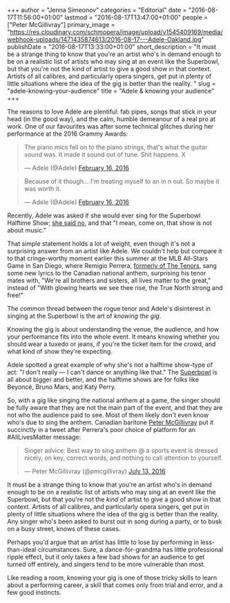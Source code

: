 +++
author = "Jenna Simeonov"
categories = "Editorial"
date = "2016-08-17T11:56:00+01:00"
lastmod = "2016-08-17T13:47:00+01:00"
people = ["Peter McGillivray"]
primary_image = "https://res.cloudinary.com/schmopera/image/upload/v1545409169/media/webhook-uploads/1471435874613/2016-08-17---Adele-Oakland.jpg"
publishDate = "2016-08-17T13:33:00+01:00"
short_description = "It must be a strange thing to know that you&#039;re an artist who&#039;s in demand enough to be on a realistic list of artists who may sing at an event like the Superbowl, but that you&#039;re not the kind of artist to give a good show in that context. Artists of all calibres, and particularly opera singers, get put in plenty of little situations where the idea of the gig is better than the reality. "
slug = "adele-knowing-your-audience"
title = "Adele &amp; knowing your audience"
+++

The reasons to love Adele are plentiful: fab pipes, songs that stick in your head (in the good way), and the calm, humble demeanour of a real pro at work. One of our favourites was after some technical glitches during her performance at the 2016 Grammy Awards:

<blockquote class="twitter-tweet" data-lang="en"><p lang="en" dir="ltr">The piano mics fell on to the piano strings, that&#39;s what the guitar sound was. It made it sound out of tune. Shit happens. X</p>&mdash; Adele (@Adele) <a href="https://twitter.com/Adele/status/699457178717958145">February 16, 2016</a></blockquote>
<script async src="//platform.twitter.com/widgets.js" charset="utf-8"></script>

<blockquote class="twitter-tweet" data-lang="en"><p lang="en" dir="ltr">Because of it though... I&#39;m treating myself to an in n out. So maybe it was worth it.</p>&mdash; Adele (@Adele) <a href="https://twitter.com/Adele/status/699457767896002561">February 16, 2016</a></blockquote>
<script async src="//platform.twitter.com/widgets.js" charset="utf-8"></script>

Recently, Adele was asked if she would ever sing for the Superbowl Halftime Show; [she said no](http://bigstory.ap.org/article/3dbde604dad84206a7fe98eb8a4c3b4a/adele-i-wont-sing-super-bowl-show-not-about-music), and that "I mean, come on, that show is not about music."

That simple statement holds a lot of weight, even though it's not a surprising answer from an artist like Adele. We couldn't help but compare it to that cringe-worthy moment earlier this summer at the MLB All-Stars Game in San Diego, where Remigio Perrera, [formerly of The Tenors](http://time.com/4403925/canada-national-anthem-tenors-quartet-mlb-all-star-game/), sang some new lyrics to the Canadian national anthem, surprising his tenor mates with, "We're all brothers and sisters, all lives matter to the great," instead of "With glowing hearts we see thee rise, the True North strong and free!"

The common thread between the rogue tenor and Adele's disinterest in singing at the Superbowl is the art of *knowing the gig*.

Knowing the gig is about understanding the venue, the audience, and how your performance fits into the whole event. It means knowing whether you should wear a tuxedo or jeans, if you're the ticket item for the crowd, and what kind of show they're expecting.

Adele spotted a great example of why she's not a halftime show-type of act: "I don't really — I can't dance or anything like that." The [Superbowl](https://www.youtube.com/watch?v=c9cUytejf1k) is all about bigger and better, and the halftime shows are for folks like Beyoncé, Bruno Mars, and Katy Perry.

So, with a gig like singing the national anthem at a game, the singer should be fully aware that they are not the main part of the event, and that they are not who the audience paid to see. Most of them likely don't even know who's due to sing the anthem. Canadian baritone [Peter McGillivray](/talking-with-singers-peter-mcgillivray/) put it succinctly in a tweet after Perrera's poor choice of platform for an #AllLivesMatter message: 

<blockquote class="twitter-tweet" data-lang="en"><p lang="en" dir="ltr">Singer advice: Best way to sing anthem @ a sports event is dressed nicely, on key, correct words, and nothing to call attention to yourself.</p>&mdash; Peter McGillivray (@pmcgillivray) <a href="https://twitter.com/pmcgillivray/status/753071136620044288">July 13, 2016</a></blockquote>
<script async src="//platform.twitter.com/widgets.js" charset="utf-8"></script>

It must be a strange thing to know that you're an artist who's in demand enough to be on a realistic list of artists who may sing at an event like the Superbowl, but that you're not the *kind* of artist to give a good show in that context. Artists of all calibres, and particularly opera singers, get put in plenty of little situations where the idea of the gig is better than the reality. Any singer who's been asked to burst out in song during a party, or to busk on a busy street, knows of these cases.

Perhaps you'd argue that an artist has little to lose by performing in less-than-ideal circumstances. Sure, a dance-for-grandma has little professional ripple effect, but it only takes a few bad shows for an audience to get turned off entirely, and singers tend to be more vulnerable than most. 

Like reading a room, knowing your gig is one of those tricky skills to learn about a performing career, a skill that comes only from trial and error, and a few good instincts.
